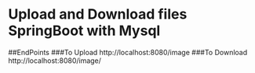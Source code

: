 # Upload and Download files SpringBoot with Mysql

##EndPoints
###To Upload
http://localhost:8080/image
###To Download
http://localhost:8080/image/<file-Name>
